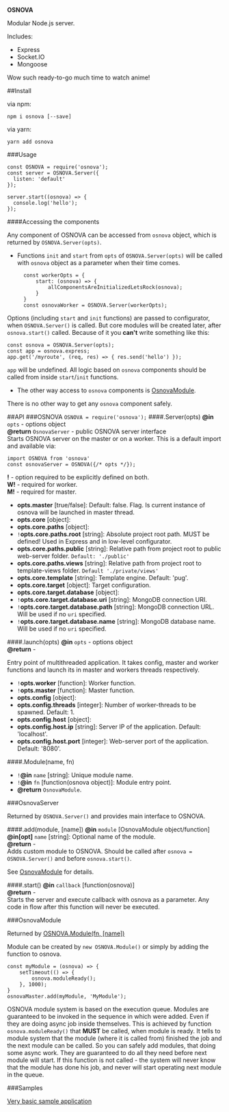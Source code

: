 **OSNOVA**

Modular Node.js server.

Includes:
- Express
- Socket.IO
- Mongoose

Wow such ready-to-go much time to watch anime!

##Install

via npm: 

    npm i osnova [--save] 
    
via yarn:

    yarn add osnova
   
    
###Usage
    
    const OSNOVA = require('osnova');
    const server = OSNOVA.Server({
      listen: 'default'
    });
    
    server.start((osnova) => {
      console.log('hello');
    });
        
    
####Accessing the components

Any component of OSNOVA can be accessed from `osnova` object, which is returned by `OSNOVA.Server(opts)`.

- Functions `init` and `start` from `opts` of `OSNOVA.Server(opts)` 
will be called with `osnova` object as a parameter when their time comes.
    
        const workerOpts = {
            start: (osnova) => {
                allComponentsAreInitializedLetsRock(osnova);
            }
        }
        const osnovaWorker = OSNOVA.Server(workerOpts);

Options (including `start` and `init` functions) are passed to configurator, when `OSNOVA.Server()` is called. 
But core modules will be created later, after `osnova.start()` called. Because of it you **can't** write something like this:

    const osnova = OSNOVA.Server(opts);
    const app = osnova.express;
    app.get('/myroute', (req, res) => { res.send('hello') });

`app` will be undefined. All logic based on `osnova` components should be called from inside `start`/`init` functions. 

 - The other way access to `osnova` components is [OsnovaModule](#osnovamodule).
    
There is no other way to get any `osnova` component safely.

##API 
###OSNOVA
`OSNOVA = require('osnova');`
####.Server(opts)
**@in** `opts` - options object  
**@return** `OsnovaServer` - public OSNOVA server interface  
Starts OSNOVA server on the master or on a worker.
This is a default import and available via:

    import OSNOVA from 'osnova'
    const osnovaServer = OSNOVA({/* opts */});
    
**!** - option required to be explicitly defined on both.  
**W!** - required for worker.  
**M!** - required for master.

- **opts.master** [true/false]: 
Default: false. Flag. Is current instance of osnova will be launched in master thread.
- **opts.core** [object]:
- **opts.core.paths** [object]:
- `!`**opts.core.paths.root** [string]: Absolute project root path. MUST be defined! Used in Express and in low-level configurator.
- **opts.core.paths.public** [string]: Relative path from project root to public web-server folder. `Default: './public'`
- **opts.core.paths.views** [string]: Relative path from project root to template-views folder. `Default './private/views'`
- **opts.core.template** [string]: Template engine. Default: 'pug'.
- **opts.core.target** [object]: Target configuration.
- **opts.core.target.database** [object]:
- `!`**opts.core.target.database.uri** [string]: MongoDB connection URI. 
- `!`**opts.core.target.database.path** [string]: MongoDB connection URL. Will be used if no `uri` specified.
- `!`**opts.core.target.database.name** [string]: MongoDB database name. Will be used if no `uri` specified.

####.launch(opts)
**@in** `opts` - options object  
**@return** -  

Entry point of multithreaded application. It takes config, master and worker functions and launch its in master and workers threads respectively.

- `!`**opts.worker** [function]: Worker function.
- `!`**opts.master** [function]: Master function.
- **opts.config** [object]:
- **opts.config.threads** [integer]: Number of worker-threads to be spawned. Default: 1.
- **opts.config.host** [object]:
- **opts.config.host.ip** [string]: Server IP of the application. Default: 'localhost'.
- **opts.config.host.port** [integer]: Web-server port of the application. Default: '8080'.

####.Module(name, fn)

 - `!`**@in** `name` [string]: Unique module name. 
 - `!`**@in** `fn` [function(osnova object)]: Module entry point.
 - **@return** `OsnovaModule`.  
 
###OsnovaServer

Returned by `OSNOVA.Server()` and provides main interface to OSNOVA.

####.add(module, [name])
**@in** `module` [OsnovaModule object/function]  
**@in[opt]** `name` [string]: Optional name of the module.  
**@return** -  
Adds custom module to OSNOVA. Should be called after `osnova = OSNOVA.Server()` and before `osnova.start()`.
    
See [OsnovaModule](#osnovamoduledesc) for details.

####.start()
**@in** `callback` [function(osnova)]  
**@return** -  
Starts the server and execute callback with osnova as a parameter. Any code in flow after this function will never be executed.

###OsnovaModule

Returned by [OSNOVA.Module(fn, [name])](#moduledesc)
 
Module can be created by `new OSNOVA.Module()` or simply by adding the function to osnova.
    
    const myModule = (osnova) => {
        setTimeout(() => {
            osnova.moduleReady();
        }, 1000);
    }
    osnovaMaster.add(myModule, 'MyModule');
        
OSNOVA module system is based on the execution queue. Modules are guaranteed to be invoked 
in the sequence in which were added. Even if they are doing async job inside themselves. 
This is achieved by function `osnova.moduleReady()` that **MUST** be called, when module is ready.
It tells to module system that the module (where it is called from) finished the job 
and the next module can be called. So you can safely add modules, that doing some async work.
They are guaranteed to do all they need before next module will start. 
If this function is not called - the system will never 
know that the module has done his job, and never will start operating next module in the queue.


###Samples

[Very basic sample application](https://github.com/Noviel/osnova-basic-application)

